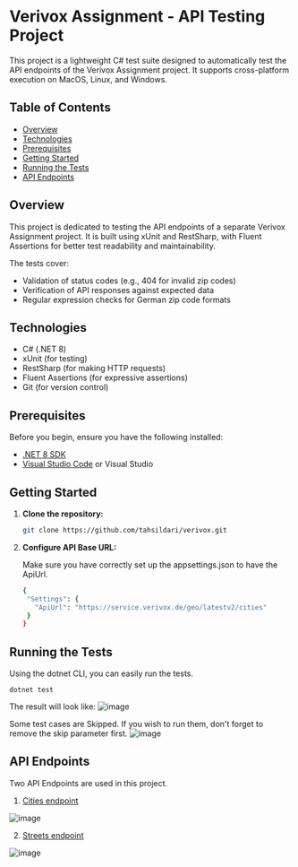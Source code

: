 # Verivox Assignment - API Testing Project

This project is a lightweight C# test suite designed to automatically test the API endpoints of the Verivox Assignment project. It supports cross-platform execution on MacOS, Linux, and Windows.

## Table of Contents

- [Overview](#overview)
- [Technologies](#technologies)
- [Prerequisites](#prerequisites)
- [Getting Started](#getting-started)
- [Running the Tests](#running-the-tests)
- [API Endpoints](#api-endpoints)

## Overview

This project is dedicated to testing the API endpoints of a separate Verivox Assignment project. It is built using xUnit and RestSharp, with Fluent Assertions for better test readability and maintainability.

The tests cover:
- Validation of status codes (e.g., 404 for invalid zip codes)
- Verification of API responses against expected data
- Regular expression checks for German zip code formats

## Technologies

- C# (.NET 8)
- xUnit (for testing)
- RestSharp (for making HTTP requests)
- Fluent Assertions (for expressive assertions)
- Git (for version control)

## Prerequisites

Before you begin, ensure you have the following installed:

- [.NET 8 SDK](https://dotnet.microsoft.com/download/dotnet/8.0)
- [Visual Studio Code](https://code.visualstudio.com/Download) or Visual Studio

## Getting Started

1. **Clone the repository:**

   ```bash
   git clone https://github.com/tahsildari/verivox.git

2. **Configure API Base URL:**

   Make sure you have correctly set up the appsettings.json to have the ApiUrl.
   ```bash
   {
    "Settings": {
      "ApiUrl": "https://service.verivox.de/geo/latestv2/cities"
    }
   }

## Running the Tests

Using the dotnet CLI, you can easily run the tests.
```code
dotnet test
```
The result will look like:
![image](https://github.com/user-attachments/assets/86058e65-1a42-4aea-bbc0-0dd3b5f73f34)

Some test cases are Skipped. If you wish to run them, don't forget to remove the skip parameter first.
![image](https://github.com/user-attachments/assets/9be8aca3-9dcf-4543-95a3-0c1bd3fc13b9)

## API Endpoints

Two API Endpoints are used in this project.

1. [Cities endpoint](https://service.verivox.de/geo/latestv2/cities/)
   
![image](https://github.com/user-attachments/assets/fbe85bc5-98a9-40ea-8cd3-74f8ebe34349)

2. [Streets endpoint](https://service.verivox.de/geo/latestv2/cities/10409/Berlin/streets)

![image](https://github.com/user-attachments/assets/b461a684-93eb-4e6e-aa31-e781ff3246fd)
